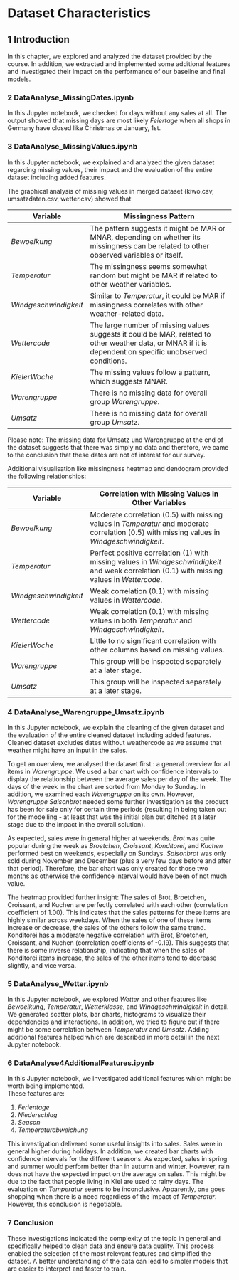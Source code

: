 # Dataset Characteristics

## 1 Introduction
In this chapter, we explored and analyzed the dataset provided by the course. In addition, we extracted and implemented some additional features and investigated their impact on the performance of our baseline and final models.


### 2 DataAnalyse_MissingDates.ipynb
In this Jupyter notebook, we checked for days without any sales at all. The output showed that missing days are most likely *Feiertage* when all shops in Germany have closed like Christmas or January, 1st.


### 3 DataAnalyse_MissingValues.ipynb
In this Jupyter notebook, we explained and analyzed the given dataset regarding missing values, their impact and the evaluation of the entire dataset including added features.

The graphical analysis of missinig values in merged dataset (kiwo.csv, umsatzdaten.csv, wetter.csv) showed that

| Variable           | Missingness Pattern                                                                                     |
|--------------------|---------------------------------------------------------------------------------------------------------|
| *Bewoelkung*         | The pattern suggests it might be MAR or MNAR, depending on whether its missingness can be related to other observed variables or itself.         |
| *Temperatur*         | The missingness seems somewhat random but might be MAR if related to other weather variables.                                                |
| *Windgeschwindigkeit*| Similar to *Temperatur*, it could be MAR if missingness correlates with other weather-related data.                                            |
| *Wettercode*         | The large number of missing values suggests it could be MAR, related to other weather data, or MNAR if it is dependent on specific unobserved conditions. |
| *KielerWoche*        | The missing values follow a pattern, which suggests MNAR.                                                                                      |
| *Warengruppe*        | There is no missing data for overall group *Warengruppe*.                                                                                        |
| *Umsatz*             | There is no missing data for overall group *Umsatz*.                                                                                            |


Please note: The missing data for Umsatz und Warengruppe at the end of the dataset suggests that there was simply no data and therefore, we came to the conclusion that these dates are not of interest for our survey.

Additional visualisation like missingness heatmap and dendogram provided the following relationships:

| Variable             | Correlation with Missing Values in Other Variables                                                                 |
|----------------------|---------------------------------------------------------------------------------------------------------------------|
| *Bewoelkung*           | Moderate correlation (0.5) with missing values in *Temperatur* and moderate correlation (0.5) with missing values in *Windgeschwindigkeit*. |
| *Temperatur*           | Perfect positive correlation (1) with missing values in *Windgeschwindigkeit* and weak correlation (0.1) with missing values in *Wettercode*. |
| *Windgeschwindigkeit*  | Weak correlation (0.1) with missing values in *Wettercode*.                                                           |
| *Wettercode*           | Weak correlation (0.1) with missing values in both *Temperatur* and *Windgeschwindigkeit*.                              |
| *KielerWoche*          | Little to no significant correlation with other columns based on missing values.                                    |
| *Warengruppe*          | This group will be inspected separately at a later stage.                                                           |
| *Umsatz*               | This group will be inspected separately at a later stage.                                                           |


### 4 DataAnalyse_Warengruppe_Umsatz.ipynb
In this Jupyter notebook, we explain the cleaning of the given dataset and the evaluation of the entire cleaned dataset including added features. Cleaned dataset excludes dates without weathercode as we assume that weather might have an input in the sales.

To get an overview, we analysed the dataset first : a general overview for all items in *Warengruppe*. We used a bar chart with confidence intervals to display the relationship between the average sales per day of the week. The days of the week in the chart are sorted from Monday to Sunday. In addition, we examined each *Warengruppe* on its own. However, *Warengruppe Saisonbrot* needed some further investigation as the product has been for sale only for certain time periods (resulting in being taken out for the modelling - at least that was the initial plan but ditched at a later stage due to the impact in the overall solution). 

As expected, sales were in general higher at weekends. *Brot* was quite popular during the week as *Broetchen*, *Croissant*,  *Konditorei*, and *Kuchen* performed best on weekends, especially on Sundays. *Saisonbrot* was only sold during November and December (plus a very few days before and after that period). Therefore, the bar chart was only created for those two months as otherwise the confidence interval would have been of not much value.

The heatmap provided further insight:
The sales of Brot, Broetchen, Croissant, and Kuchen are perfectly correlated with each other (correlation coefficient of 1.00). This indicates that the sales patterns for these items are highly similar across weekdays. When the sales of one of these items increase or decrease, the sales of the others follow the same trend. 
Konditorei has a moderate negative correlation with Brot, Broetchen, Croissant, and Kuchen (correlation coefficients of -0.19). This suggests that there is some inverse relationship, indicating that when the sales of Konditorei items increase, the sales of the other items tend to decrease slightly, and vice versa.

### 5 DataAnalyse_Wetter.ipynb
In this Jupyter notebook, we explored *Wetter* and other features like *Bewoelkung*, *Temperatur*, *Wetterklasse*, and *Windgeschwindigkeit* in detail. We generated scatter plots, bar charts, histograms to visualize their dependencies and interactions. In addition, we tried to figure out if there might be some correlation between *Temperatur* and *Umsatz*. Adding additional features helped which are described in more detail in the next Jupyter notebook.

### 6 DataAnalyse4AdditionalFeatures.ipynb
In this Jupyter notebook, we investigated additional features which might be worth being implemented.  
These features are:

1. *Ferientage*
2. *Niederschlag*
3. *Season*
4. *Temperaturabweichung*

This investigation delivered some useful insights into sales. Sales were in general higher during holidays. In addition, we created bar charts with confidence intervals for the different seasons. As expected, sales in spring and summer would perform better than in autumn and winter. However, rain does not have the expected impact on the average on sales. This might be due to the fact that people living in Kiel are used to rainy days. The evaluation on *Temperatur* seems to be inconclusive. Apparently, one goes shopping when there is a need regardless of the impact of *Temperatur*. However, this conclusion is negotiable.

### 7 Conclusion
These investigations indicated the complexity of the topic in general and specifically helped to clean data and ensure data quality. This process enabled the selection of the most relevant features and simplified the dataset. A better understanding of the data can lead to simpler models that are easier to interpret and faster to train.







